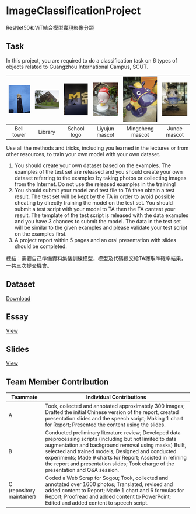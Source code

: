 # ImageClassificationProject
ResNet50和ViT結合模型實現影像分類   

## Task
In this project, you are required to do a classification task on 6 types of objects related to Guangzhou International Campus, SCUT.  

|<img src="./img/1.jpg" width="800" /> |<img src="./img/2.jpg" width="800" /> |<img src="./img/3.jpg" width="800" /> |<img src="./img/4.jpg" width="800" /> |<img src="./img/5.jpg" width="800" /> |<img src="./img/6.jpg" width="800" /> |
|:----:|:---:|:----:|:----:|:---:|:----:|
|Bell tower|Library|School logo|Liyujun mascot|Mingcheng mascot|Junde mascot|


Use all the methods and tricks, including you learned in the lectures or from other resources, to train your own model with your own dataset.   

1. You should create your own dataset based on the examples. The examples of the test set are released and you should create your own dataset referring to the examples by taking photos or collecting images from the Internet. Do not use the released examples in the training!  
2. You should submit your model and test file to TA then obtain a test result. The test set will be kept by the TA in order to avoid possible cheating by directly training the model on the test set. You should submit a test  script with your model to TA then the TA cantest your result. The template of the test script is released with the data examples and you have 3 chances to submit the model. The data in the test set will be similar to the given examples and please validate your test script on the examples first.  
3. A project report within 5 pages and an oral presentation with slides should be completed.
   
總結：需要自己準備資料集後訓練模型，模型及代碼提交給TA獲取準確率結果，一共三次提交機會。
## Dataset
[Download](https://1drv.ms/u/c/585289ea0ef7a626/ETDIBRBdxuBBgQv6jCciBfcBI0CcsItDbxDitjKXL5GvTQ?e=t3P13T)

## Essay
[View](./Deep%20Learning%20Project%20on%20Image%20Classification%20for%20public.pdf)

## Slides
[View](./Deep%20Learning%20Project%20PowerPoint%20on%20Image%20Classification%20for%20public.pdf)

## Team Member Contribution
|Teammate|Individual Contributions|
|---|---|
|A|Took, collected and annotated approximately 300 images; Drafted  the  initial  Chinese  version  of  the  report,  created presentation slides and the speech script; Making 1 chart for Report; Presented the content using the slides.|
|B |Conducted preliminary literature review; Developed data preprocessing  scripts  (including  but  not  limited  to  data augmentation and background removal using masks) Built, selected   and   trained   models;   Designed   and   conducted experiments; Made 9 charts for Report; Assisted in refining the  report  and  presentation  slides;  Took  charge  of  the presentation and Q&A session.|
|C (repository maintainer)|Coded  a  Web  Scrap  for  Sogou;  Took,  collected  and annotated over 1600 photos; Translated, revised and added content to Report; Made 1 chart and 6 formulas for Report; Proofread and added content to PowerPoint; Edited and added content to speech script.|
